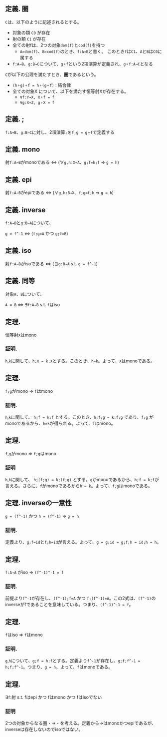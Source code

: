 ## 定義. 圏
`C`は、以下のように記述されるとする。

- 対象の類 `C0` が存在
- 射の類 `C1` が存在
- 全ての射fは、2つの対象`dom(f)`と`cod(f)`を持つ
  - `A=dom(f)`、`B=cod(f)`のとき、`f:A→B`と書く。
     このとき`f`は`C1`、`A`と`B`は`C0`に属する
- `f:A→B`、`g:B→C`について、`g⚬f`という2項演算が定義され、`g⚬f:A→C`となる

`C`が以下の公理を満たすとき、**圏**であるという。

- `(h⚬g)⚬f = h⚬(g⚬f)` : 結合律
- 全ての対象X について、以下を満たす恒等射Xが存在する。
  - `∀f:Y→X, X⚬f = f`
  - `∀g:X→Z, g⚬X = f`


## 定義. ;

`f:A→B`、`g:B→C`に対し、2項演算`;`を`f;g = g⚬f`で定義する


## 定義. mono

射`f:A→B`がmonoである ⇔ (∀`g,h:X→A`、`g;f=h;f` ⇒ `g = h`)


## 定義. epi

射`f:A→B`がepiである ⇔ (∀`g,h:B→X`、`f;g=f;h` ⇒ `g = h`)


## 定義. inverse

`f:A→B`と`g:B→A`について、

`g = f^-1` ⇔ (`f;g=A` かつ `g;f=B`)


## 定義. iso

射`f:A→B`がisoである ⇔ (∃`g:B→A` s.t. `g = f^-1`)


## 定義. 同等

対象`A`、`B`について、

`A ≅ B` ⇔ ∃`f:A→B` s.t. `f`はiso


## 定理. 

恒等射`X`はmono

### 証明.

`h`,`k`に関して、`h;X = k;X`とする。このとき、`h=k`。よって、`X`はmonoである。


## 定理. 

`f;g`がmono ⇒ `f`はmono

### 証明.

`h`,`k`に関して、 `h;f = k;f` とする。このとき、`h;f;g = k;f;g` であり、`f;g` がmonoであるから、`h=k`が得られる。よって、`f`はmono。


## 定理.

`f`,`g`がmono ⇒ `f;g`はmono

### 証明

`h`,`k`に関して、 `h;(f;g) = k;(f;g)` とする。`g`がmonoであるから、`h;f = k;f`が言える。さらに、`f`がmonoであるから`h = k`。よって、`f;g`はmonoである。


## 定理. inverseの一意性

`g = (f^-1)` かつ `h = (f^-1)` ⇒ `g = h`

### 証明.

定義より、`g;f=id`と`f;h=id`が言える。よって、`g = g;id = g;f;h = id;h = h`。


## 定理. 

`f:A→A` がiso ⇒ `(f^-1)^-1 = f`

### 証明.

前提より`f^-1`が存在し、`(f^-1);f=A` かつ `f;(f^-1)=A`。この2式は、`(f^-1)`のinverseがfであることを意味している。つまり、`(f^-1)^-1 = f`。


## 定理.

`f`はiso ⇒ `f`はmono

### 証明.

`g`,`h`について、`g;f = h;f`とする。定義より`f^-1`が存在し、`g;f;f^-1 = h;f;f^-1`。つまり、`g = h`。よって、`f`はmonoである。


## 定理.

∃`f`:射 s.t. fはepi かつ fはmono かつ fはisoでない

### 証明

2つの対象からなる圏・→・を考える。定義から→はmonoかつepiであるが、inverseは存在しないのでisoではない。
